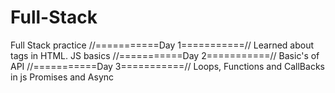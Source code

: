 # Full-Stack
Full Stack practice 
//===========Day 1===========//
Learned about tags in HTML.
JS basics 
//===========Day 2===========//
Basic's of API
//===========Day 3===========//
Loops, Functions and CallBacks in js
Promises and Async   
